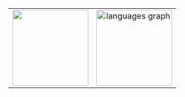 <table>
  <tr>
    <td align="center">
      <img height="150" src="https://i.pinimg.com/originals/ce/32/ac/ce32acad708dcd74eff4872573c04d4c.gif" />
    </td>
    <td align="center">
      <img height="150" src="https://github-readme-stats.vercel.app/api/top-langs?username=666mxvbee&locale=en&hide_title=false&layout=compact&card_width=320&langs_count=100&theme=github_dark&hide_border=false&order=2" alt="languages graph" />
    </td>
  </tr>
</table>
